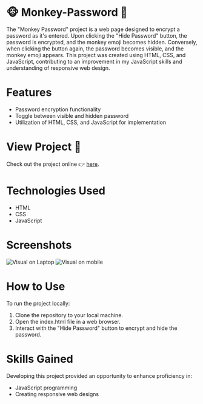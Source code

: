 # 🐵 Monkey-Password 🙈

The "Monkey Password" project is a web page designed to encrypt a password as it's entered. Upon clicking the "Hide Password" button, the password is encrypted, and the monkey emoji becomes hidden. Conversely, when clicking the button again, the password becomes visible, and the monkey emoji appears. This project was created using HTML, CSS, and JavaScript, contributing to an improvement in my JavaScript skills and understanding of responsive web design.

# Features
- Password encryption functionality
- Toggle between visible and hidden password
- Utilization of HTML, CSS, and JavaScript for implementation

# View Project 👀
Check out the project online 👉 [here](https://yd-savvydev.github.io/Monkey-Password/).

# Technologies Used
- HTML
- CSS
- JavaScript

# Screenshots
![Visual on Laptop](visuel-monkey-psw-laptop.png)
![Visual on mobile](visuel-monkey-psw-iphone.png)

# How to Use
To run the project locally:

1. Clone the repository to your local machine.
2. Open the index.html file in a web browser.
3. Interact with the "Hide Password" button to encrypt and hide the password.

# Skills Gained
Developing this project provided an opportunity to enhance proficiency in:

- JavaScript programming
- Creating responsive web designs

